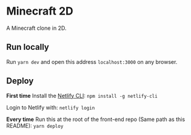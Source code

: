 # Minecraft 2D

A Minecraft clone in 2D.

## Run locally

Run `yarn dev` and open this address `localhost:3000` on any browser.

## Deploy

**First time**
Install the [Netlify CLI](https://docs.netlify.com/cli/get-started/):
`npm install -g netlify-cli`

Login to Netlify with:
`netlify login`

**Every time**
Run this at the root of the front-end repo (Same path as this README):
`yarn deploy`

